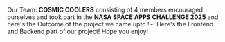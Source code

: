 Our Team: **COSMIC COOLERS** consisting of 4 members encouraged ourselves and took part in the **NASA SPACE APPS CHALLENGE 2025** and here's the Outcome of the project we came upto !~! 
Here's the Frontend and Backend part of our project! Hope you enjoy!

